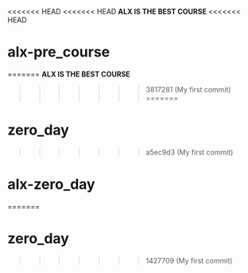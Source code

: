 <<<<<<< HEAD
<<<<<<< HEAD
**ALX IS THE BEST COURSE**
<<<<<<< HEAD
# alx-pre_course
=======
**ALX IS THE BEST COURSE**
>>>>>>> 3817281 (My first commit)
=======
# zero_day
>>>>>>> a5ec9d3 (My first commit)
# alx-zero_day
=======
# zero_day
>>>>>>> 1427709 (My first commit)
